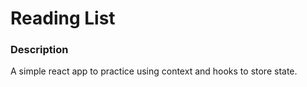 # Reading List

### Description
A simple react app to practice using context and hooks to store state.